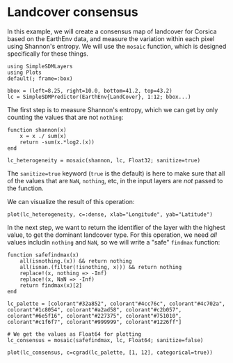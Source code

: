# Landcover consensus

In this example, we will create a consensus map of landcover for Corsica based
on the EarthEnv data, and measure the variation within each pixel using
Shannon's entropy. We will use the `mosaic` function, which is designed
specifically for these things.

```@example cons
using SimpleSDMLayers
using Plots
default(; frame=:box)

bbox = (left=8.25, right=10.0, bottom=41.2, top=43.2)
lc = SimpleSDMPredictor(EarthEnv{LandCover}, 1:12; bbox...)
```

The first step is to measure Shannon's entropy, which we can get by only
counting the values that are not `nothing`:

```@example cons
function shannon(x)
    x = x ./ sum(x)
    return -sum(x.*log2.(x))
end

lc_heterogeneity = mosaic(shannon, lc, Float32; sanitize=true)
```

The `sanitize=true` keyword (`true` is the default) is here to make sure that
all of the values that are `NaN`, `nothing`, etc, in the input layers are *not*
passed to the function.

We can visualize the result of this operation:

```@example cons
plot(lc_heterogeneity, c=:dense, xlab="Longitude", yab="Latitude")
```

In the next step, we want to return the identifier of the layer with the highest
value, to get the dominant landcover type. For this operation, we need *all*
values includin `nothing` and `NaN`, so we will write a "safe" `findmax`
function:

```@example cons
function safefindmax(x)
    all(isnothing.(x)) && return nothing
    all(isnan.(filter(!isnothing, x))) && return nothing
    replace!(x, nothing => -Inf)
    replace!(x, NaN => -Inf)
    return findmax(x)[2]
end

lc_palette = [colorant"#32a852", colorant"#4cc76c", colorant"#4c702a", colorant"#1c8054", colorant"#a2ad58", colorant"#c2b057", colorant"#6e5f16", colorant"#227375", colorant"#751010", colorant"#c1f6f7", colorant"#999999", colorant"#1226ff"]

# We get the values as Float64 for plotting
lc_consensus = mosaic(safefindmax, lc, Float64; sanitize=false)

plot(lc_consensus, c=cgrad(lc_palette, [1, 12], categorical=true))
```